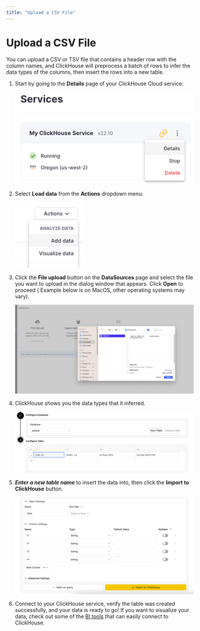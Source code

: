 ```yaml
---
title: "Upload a CSV File"
---
```


# Upload a CSV File

You can upload a CSV or TSV file that contains a header row with the column names, and ClickHouse will preprocess a batch
of rows to infer the data types of the columns, then insert the rows into a new table.

1. Start by going to the **Details** page of your ClickHouse Cloud service:

    ![Details page](./images/uploadcsv1.png)

2. Select **Load data** from the **Actions** dropdown menu:

    ![Add data](./images/uploadcsv2.png)

3. Click the **File upload** button on the **DataSources** page and select the file you want to upload in the dialog window that appears. Click **Open** to proceed ( Example below is on MacOS, other operating systems may vary).

    ![Select the file to upload](./images/uploadcsv3.png)

4. ClickHouse shows you the data types that it inferred. 

    ![Inferred data types](./images/uploadcsv4.png)

5. ***Enter a new table name*** to insert the data into, then click the **Import to ClickHouse** button.

    ![Select the file to upload](./images/uploadcsv5.png)

6. Connect to your ClickHouse service, verify the table was created successfully, and your data is ready to go! If you want to visualize your data, check out some of the [BI tools](../data-visualization.md) that can easily connect to ClickHouse.
